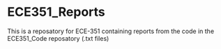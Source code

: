 # ECE351_Reports
This is a reposatory for ECE-351 containing reports from the code in the ECE351_Code reposatory (.txt files)
